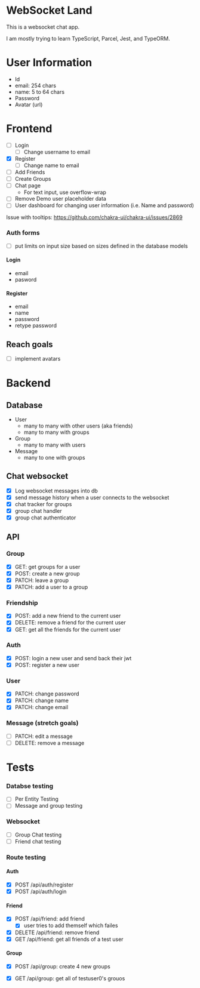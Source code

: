 # WebSocket Land

This is a websocket chat app.

I am mostly trying to learn TypeScript, Parcel, Jest, and TypeORM.

# User Information

* Id
* email: 254 chars 
* name: 5 to 64 chars
* Password 
* Avatar (url)

# Frontend

- [ ] Login
    * [ ] Change username to email
- [x] Register
    * [ ] Change name to email
- [ ] Add Friends
- [ ] Create Groups
- [ ] Chat page
    - For text input, use overflow-wrap
- [ ] Remove Demo user placeholder data
- [ ] User dashboard for changing user information (i.e. Name and password)

Issue with tooltips: https://github.com/chakra-ui/chakra-ui/issues/2869

### Auth forms

* [ ] put limits on input size based on sizes defined in the database models 

#### Login
* email
* pasword

#### Register
* email
* name 
* password
* retype password

## Reach goals
- [ ] implement avatars

# Backend

## Database

* User
    - many to many with other users (aka friends)
    - many to many with groups
* Group
    - many to many with users
* Message
    - many to one with groups

## Chat websocket

- [x] Log websocket messages into db
- [x] send message history when a user connects to the websocket
- [x] chat tracker for groups
- [x] group chat handler
- [x] group chat authenticator

## API

### Group

- [x] GET: get groups for a user
- [x] POST: create a new group
- [x] PATCH: leave a group
- [x] PATCH: add a user to a group

### Friendship
- [x] POST: add a new friend to the current user
- [x] DELETE: remove a friend for the current user
- [x] GET: get all the friends for the current user

### Auth
- [x] POST: login a new user and send back their jwt
- [x] POST: register a new user

### User
- [x] PATCH: change password
- [x] PATCH: change name 
- [x] PATCH: change email 

### Message (stretch goals)
- [ ] PATCH: edit a message
- [ ] DELETE: remove a message

# Tests

### Databse testing

- [ ] Per Entity Testing
- [ ] Message and group testing

### Websocket

- [ ] Group Chat testing
- [ ] Friend chat testing

### Route testing

#### Auth

- [x] POST /api/auth/register
- [x] POST /api/auth/login 

#### Friend

- [x] POST /api/friend: add friend
    - [x] user tries to add themself which failes
- [x] DELETE /api/friend: remove friend
- [x] GET /api/friend: get all friends of a test user

#### Group

- [x] POST /api/group: create 4 new groups
- [x] GET /api/group: get all of testuser0's grouos 

